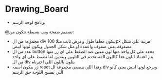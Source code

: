 # Drawing_Board
- برنامج لوحة الرسم

@تصميم صفحة ويب بسيطة تتكون من:

   - مجموعة من ال div بيكون معاها طول وعرض ثابت مثلا 100px مرتبة على شكل مصفوفة يعني صفوف واعمدة او مثل شكل الجدول ويكون لونها ابيض
   - عدد من ال button محدد على كل واحد منها لون معين عند الضغط على اي زر منها يتم اعتماد اللون هذا كاللون المستخدم في التلوين وبعدين لما نضغط على اي واحد من ال div يتلون باللون اللي اخترناه
   - زر بيكون اسمه reset وهذا اللي بيصفي مجموعة ال div ويرجع لونها ابيض يعني كأنو اللي يمسح اللوحة حق الرسم
